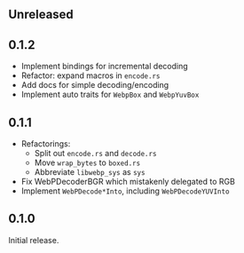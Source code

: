 ## Unreleased

## 0.1.2

- Implement bindings for incremental decoding
- Refactor: expand macros in `encode.rs`
- Add docs for simple decoding/encoding
- Implement auto traits for `WebpBox` and `WebpYuvBox`

## 0.1.1

- Refactorings:
  - Split out `encode.rs` and `decode.rs`
  - Move `wrap_bytes` to `boxed.rs`
  - Abbreviate `libwebp_sys` as `sys`
- Fix WebPDecoderBGR which mistakenly delegated to RGB
- Implement `WebPDecode*Into`, including `WebPDecodeYUVInto`

## 0.1.0

Initial release.
